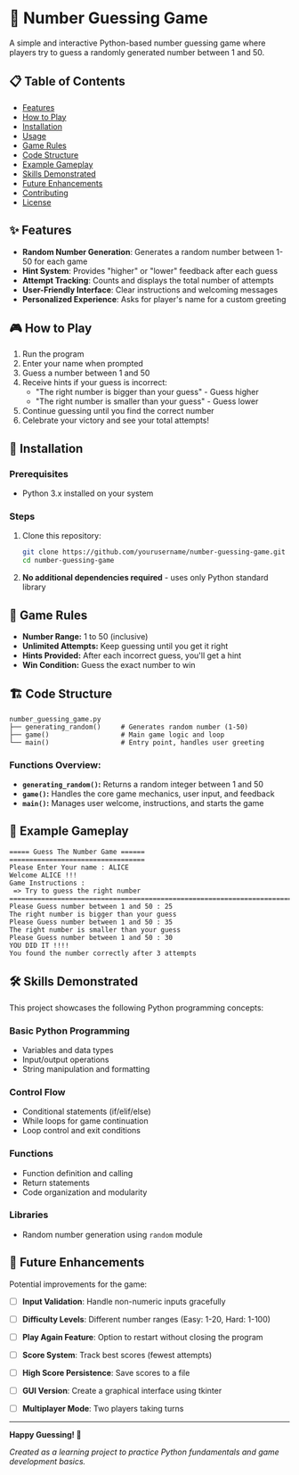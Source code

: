 # 🎯 Number Guessing Game

A simple and interactive Python-based number guessing game where players try to guess a randomly generated number between 1 and 50.

## 📋 Table of Contents
- [Features](#features)
- [How to Play](#how-to-play)
- [Installation](#installation)
- [Usage](#usage)
- [Game Rules](#game-rules)
- [Code Structure](#code-structure)
- [Example Gameplay](#example-gameplay)
- [Skills Demonstrated](#skills-demonstrated)
- [Future Enhancements](#future-enhancements)
- [Contributing](#contributing)
- [License](#license)

## ✨ Features

- **Random Number Generation**: Generates a random number between 1-50 for each game
- **Hint System**: Provides "higher" or "lower" feedback after each guess
- **Attempt Tracking**: Counts and displays the total number of attempts
- **User-Friendly Interface**: Clear instructions and welcoming messages
- **Personalized Experience**: Asks for player's name for a custom greeting

## 🎮 How to Play

1. Run the program
2. Enter your name when prompted
3. Guess a number between 1 and 50
4. Receive hints if your guess is incorrect:
   - "The right number is bigger than your guess" - Guess higher
   - "The right number is smaller than your guess" - Guess lower
5. Continue guessing until you find the correct number
6. Celebrate your victory and see your total attempts!

## 🚀 Installation

### Prerequisites
- Python 3.x installed on your system

### Steps

1. Clone this repository:
   ```bash
   git clone https://github.com/yourusername/number-guessing-game.git
   cd number-guessing-game
   ```

2. **No additional dependencies required** - uses only Python standard library


## 📖 Game Rules

- **Number Range:** 1 to 50 (inclusive)
- **Unlimited Attempts:** Keep guessing until you get it right
- **Hints Provided:** After each incorrect guess, you'll get a hint
- **Win Condition:** Guess the exact number to win

## 🏗️ Code Structure

```
number_guessing_game.py
├── generating_random()     # Generates random number (1-50)
├── game()                  # Main game logic and loop  
└── main()                  # Entry point, handles user greeting
```

### Functions Overview:

- **`generating_random()`:** Returns a random integer between 1 and 50
- **`game()`:** Handles the core game mechanics, user input, and feedback  
- **`main()`:** Manages user welcome, instructions, and starts the game

## 🎯 Example Gameplay

```
===== Guess The Number Game ======
==================================
Please Enter Your name : ALICE
Welcome ALICE !!!
Game Instructions : 
 => Try to guess the right number 
======================================================================================
Please Guess number between 1 and 50 : 25
The right number is bigger than your guess 
Please Guess number between 1 and 50 : 35
The right number is smaller than your guess 
Please Guess number between 1 and 50 : 30
YOU DID IT !!!!
You found the number correctly after 3 attempts
```

## 🛠️ Skills Demonstrated

This project showcases the following Python programming concepts:

### Basic Python Programming
- Variables and data types
- Input/output operations  
- String manipulation and formatting

### Control Flow
- Conditional statements (if/elif/else)
- While loops for game continuation
- Loop control and exit conditions

### Functions
- Function definition and calling
- Return statements
- Code organization and modularity

### Libraries
- Random number generation using `random` module

## 🚀 Future Enhancements

Potential improvements for the game:

- [ ] **Input Validation**: Handle non-numeric inputs gracefully
- [ ] **Difficulty Levels**: Different number ranges (Easy: 1-20, Hard: 1-100)
- [ ] **Play Again Feature**: Option to restart without closing the program
- [ ] **Score System**: Track best scores (fewest attempts)
- [ ] **High Score Persistence**: Save scores to a file
- [ ] **GUI Version**: Create a graphical interface using tkinter
- [ ] **Multiplayer Mode**: Two players taking turns



---

**Happy Guessing! 🎉**

*Created as a learning project to practice Python fundamentals and game development basics.*
